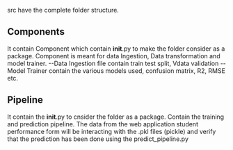 src have the complete folder structure. 

## Components
It contain Component which contain __init__.py to make the folder
consider as a package. Component is meant for data Ingestion, Data transformation and model trainer.
--Data Ingestion file contain train test split, Vdata validation 
--Model Trainer contain the various models used, confusion matrix, R2, RMSE etc.

## Pipeline
It contain the __init__.py to cnsider the folder as a package. Contain the training and prediction pipeline.
The data from the web application student performance form will be interacting with the .pkl files (pickle)
and verify that the prediction has been done using the predict_pipeline.py 

